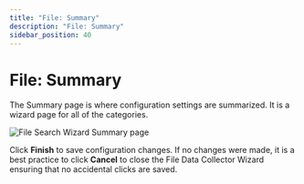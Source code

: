 ```yaml
---
title: "File: Summary"
description: "File: Summary"
sidebar_position: 40
---
```


# File: Summary

The Summary page is where configuration settings are summarized. It is a wizard page for all of the
categories.

![File Search Wizard Summary page](/img/product_docs/accessanalyzer/11.6/admin/datacollector/file/summary.webp)

Click **Finish** to save configuration changes. If no changes were made, it is a best practice to
click **Cancel** to close the File Data Collector Wizard ensuring that no accidental clicks are
saved.

